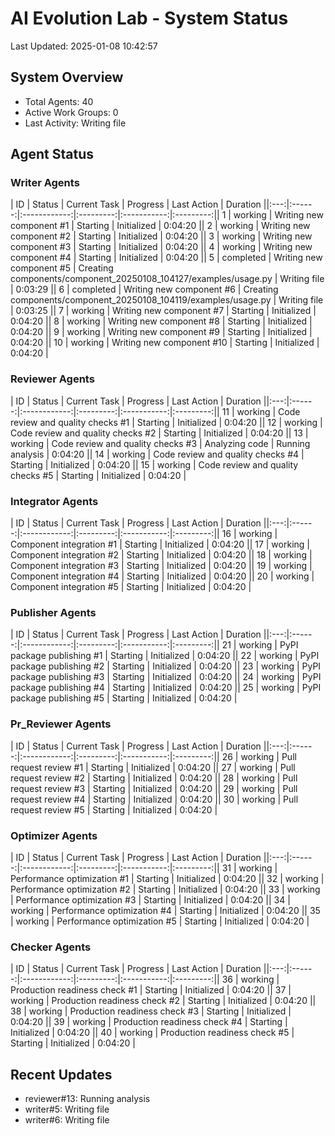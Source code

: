 # AI Evolution Lab - System Status
Last Updated: 2025-01-08 10:42:57

## System Overview
- Total Agents: 40
- Active Work Groups: 0
- Last Activity: Writing file

## Agent Status

### Writer Agents
| ID | Status | Current Task | Progress | Last Action | Duration ||:---:|:------:|:------------:|:---------:|:-----------:|:---------:|| 1 | working | Writing new component #1 | Starting | Initialized | 0:04:20 || 2 | working | Writing new component #2 | Starting | Initialized | 0:04:20 || 3 | working | Writing new component #3 | Starting | Initialized | 0:04:20 || 4 | working | Writing new component #4 | Starting | Initialized | 0:04:20 || 5 | completed | Writing new component #5 | Creating components/component_20250108_104127/examples/usage.py | Writing file | 0:03:29 || 6 | completed | Writing new component #6 | Creating components/component_20250108_104119/examples/usage.py | Writing file | 0:03:25 || 7 | working | Writing new component #7 | Starting | Initialized | 0:04:20 || 8 | working | Writing new component #8 | Starting | Initialized | 0:04:20 || 9 | working | Writing new component #9 | Starting | Initialized | 0:04:20 || 10 | working | Writing new component #10 | Starting | Initialized | 0:04:20 |
### Reviewer Agents
| ID | Status | Current Task | Progress | Last Action | Duration ||:---:|:------:|:------------:|:---------:|:-----------:|:---------:|| 11 | working | Code review and quality checks #1 | Starting | Initialized | 0:04:20 || 12 | working | Code review and quality checks #2 | Starting | Initialized | 0:04:20 || 13 | working | Code review and quality checks #3 | Analyzing code | Running analysis | 0:04:20 || 14 | working | Code review and quality checks #4 | Starting | Initialized | 0:04:20 || 15 | working | Code review and quality checks #5 | Starting | Initialized | 0:04:20 |
### Integrator Agents
| ID | Status | Current Task | Progress | Last Action | Duration ||:---:|:------:|:------------:|:---------:|:-----------:|:---------:|| 16 | working | Component integration #1 | Starting | Initialized | 0:04:20 || 17 | working | Component integration #2 | Starting | Initialized | 0:04:20 || 18 | working | Component integration #3 | Starting | Initialized | 0:04:20 || 19 | working | Component integration #4 | Starting | Initialized | 0:04:20 || 20 | working | Component integration #5 | Starting | Initialized | 0:04:20 |
### Publisher Agents
| ID | Status | Current Task | Progress | Last Action | Duration ||:---:|:------:|:------------:|:---------:|:-----------:|:---------:|| 21 | working | PyPI package publishing #1 | Starting | Initialized | 0:04:20 || 22 | working | PyPI package publishing #2 | Starting | Initialized | 0:04:20 || 23 | working | PyPI package publishing #3 | Starting | Initialized | 0:04:20 || 24 | working | PyPI package publishing #4 | Starting | Initialized | 0:04:20 || 25 | working | PyPI package publishing #5 | Starting | Initialized | 0:04:20 |
### Pr_Reviewer Agents
| ID | Status | Current Task | Progress | Last Action | Duration ||:---:|:------:|:------------:|:---------:|:-----------:|:---------:|| 26 | working | Pull request review #1 | Starting | Initialized | 0:04:20 || 27 | working | Pull request review #2 | Starting | Initialized | 0:04:20 || 28 | working | Pull request review #3 | Starting | Initialized | 0:04:20 || 29 | working | Pull request review #4 | Starting | Initialized | 0:04:20 || 30 | working | Pull request review #5 | Starting | Initialized | 0:04:20 |
### Optimizer Agents
| ID | Status | Current Task | Progress | Last Action | Duration ||:---:|:------:|:------------:|:---------:|:-----------:|:---------:|| 31 | working | Performance optimization #1 | Starting | Initialized | 0:04:20 || 32 | working | Performance optimization #2 | Starting | Initialized | 0:04:20 || 33 | working | Performance optimization #3 | Starting | Initialized | 0:04:20 || 34 | working | Performance optimization #4 | Starting | Initialized | 0:04:20 || 35 | working | Performance optimization #5 | Starting | Initialized | 0:04:20 |
### Checker Agents
| ID | Status | Current Task | Progress | Last Action | Duration ||:---:|:------:|:------------:|:---------:|:-----------:|:---------:|| 36 | working | Production readiness check #1 | Starting | Initialized | 0:04:20 || 37 | working | Production readiness check #2 | Starting | Initialized | 0:04:20 || 38 | working | Production readiness check #3 | Starting | Initialized | 0:04:20 || 39 | working | Production readiness check #4 | Starting | Initialized | 0:04:20 || 40 | working | Production readiness check #5 | Starting | Initialized | 0:04:20 |

## Recent Updates
- reviewer#13: Running analysis
- writer#5: Writing file
- writer#6: Writing file

